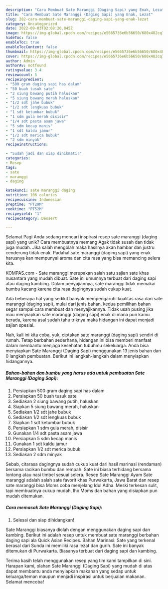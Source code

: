```yaml
---
description: "Cara Membuat Sate Maranggi (Daging Sapi) yang Enak, Lezat"
title: "Cara Membuat Sate Maranggi (Daging Sapi) yang Enak, Lezat"
slug: 282-cara-membuat-sate-maranggi-daging-sapi-yang-enak-lezat
category: Uncategorized
date: 2022-09-03T02:08:20.845Z
image: https://img-global.cpcdn.com/recipes/e5665736e6b56650/680x482cq70/sate-maranggi-daging-sapi-foto-resep-utama.jpg
hideToc: false
enableToc: true
enableTocContent: false
thumbnail: https://img-global.cpcdn.com/recipes/e5665736e6b56650/680x482cq70/sate-maranggi-daging-sapi-foto-resep-utama.jpg
cover: https://img-global.cpcdn.com/recipes/e5665736e6b56650/680x482cq70/sate-maranggi-daging-sapi-foto-resep-utama.jpg
author: Admin
authorAv: notfound
ratingvalue: 3.4
reviewcount: 5
recipeingredient:
- "500 gram daging sapi has dalam"
- "50 buah tusuk sate"
- "2 siung bawang putih haluskan"
- "5 siung bawang merah haluskan"
- "1/2 sdt jahe bubuk"
- "1/2 sdt lengkuas bubuk"
- "1 sdt ketumbar bubuk"
- "1 sdm gula merah disisir"
- "1/4 sdt pasta asam jawa"
- "5 sdm kecap manis"
- "1 sdt kaldu jamur"
- "1/2 sdt merica bubuk"
- "2 sdm minyak"
recipeinstructions:

- "Sudah jadi dan siap dinikmati!"
categories:
- Resep
tags:
- sate
- maranggi
- daging

katakunci: sate maranggi daging 
nutrition: 106 calories
recipecuisine: Indonesian
preptime: "PT29M"
cooktime: "PT52M"
recipeyield: "1"
recipecategory: Dessert

---
```



Selamat Pagi Anda sedang mencari inspirasi resep sate maranggi (daging sapi) yang unik? Cara membuatnya memang Agak tidak susah dan tidak juga mudah. Jika salah mengolah maka hasilnya akan hambar dan justru cenderung tidak enak. Padahal sate maranggi (daging sapi) yang enak harusnya kan mempunyai aroma dan cita rasa yang bisa memancing selera kita.


KOMPAS.com - Sate maranggi merupakan salah satu sajian sate khas nusantara yang mudah dibuat. Sate ini umumnya terbuat dari daging sapi atau daging kambing. Dalam penyajiannya, sate maranggi tidak memakai bumbu kacang karena cita rasa dagingnya sudah cukup kuat.

Ada beberapa hal yang sedikit banyak mempengaruhi kualitas rasa dari sate maranggi (daging sapi), mulai dari jenis bahan, kedua pemilihan bahan segar sampai cara membuat dan menyajikannya. Tidak usah pusing jika mau menyiapkan sate maranggi (daging sapi) enak di mana pun kamu berada, karena asal sudah tahu triknya maka hidangan ini dapat menjadi sajian spesial.


Nah, kali ini kita coba, yuk, ciptakan sate maranggi (daging sapi) sendiri di rumah. Tetap berbahan sederhana, hidangan ini bisa memberi manfaat dalam membantu menjaga kesehatan tubuhmu sekeluarga. Anda bisa menyiapkan Sate Maranggi (Daging Sapi) menggunakan 13 jenis bahan dan 0 langkah pembuatan. Berikut ini langkah-langkah dalam menyiapkan hidangannya.

<!--inarticleads1-->

##### Bahan-bahan dan bumbu yang harus ada untuk pembuatan Sate Maranggi (Daging Sapi):

1. Persiapkan 500 gram daging sapi has dalam
1. Persiapkan 50 buah tusuk sate
1. Sediakan 2 siung bawang putih, haluskan
1. Siapkan 5 siung bawang merah, haluskan
1. Sediakan 1/2 sdt jahe bubuk
1. Sediakan 1/2 sdt lengkuas bubuk
1. Siapkan 1 sdt ketumbar bubuk
1. Persiapkan 1 sdm gula merah, disisir
1. Gunakan 1/4 sdt pasta asam jawa
1. Persiapkan 5 sdm kecap manis
1. Gunakan 1 sdt kaldu jamur
1. Persiapkan 1/2 sdt merica bubuk
1. Sediakan 2 sdm minyak


Sebab, citarasa dagingnya sudah cukup kuat dari hasil marinasi (rendaman) bersama racikan bumbu dan rempah. Sate ini biasa terhidang bersama lontong atau nasi timbel sesuai selera. Resep Sate Maranggi Ayam Sate maranggi adalah salah sate favorit khas Purwakarta, Jawa Barat dan resep sate maranggi bisa Moms coba menjelang Idul Adha. Meski terkesan sulit, tapi membuatnya cukup mudah, lho Moms dan bahan yang disiapkan pun mudah ditemukan. 

<!--inarticleads2-->

##### Cara memasak Sate Maranggi (Daging Sapi):


1. Selesai dan siap dihidangkan!

Sate Maranggi biasanya diolah dengan menggunakan daging sapi dan kambing. Berikut ini adalah resep untuk membuat sate maranggi berbahan daging sapi ala Quick Asian Recipes. Bahan Marinasi: Sate yang terkenal berasal dari Sunda ini memiliki rasa lezat dan gurih. Sate ini banyak ditemukan di Purwakarta. Biasanya terbuat dari daging sapi dan kambing. 

Terima kasih telah menggunakan resep yang tim kami tampilkan di sini. Harapan kami, olahan Sate Maranggi (Daging Sapi) yang mudah di atas dapat membantu anda menyiapkan makanan yang sedap untuk keluarga/teman maupun menjadi inspirasi untuk berjualan makanan. Selamat mencoba!
